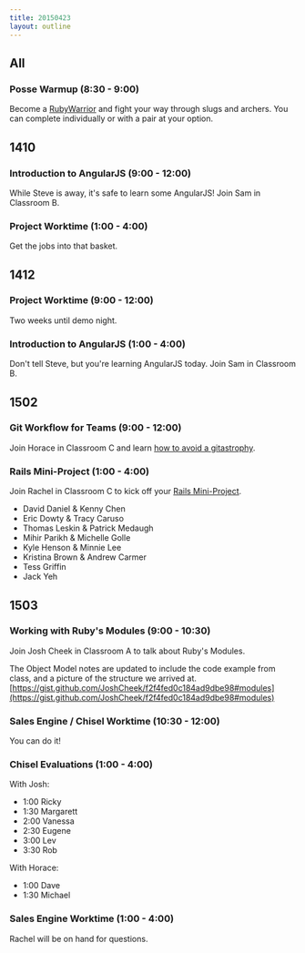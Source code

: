 ```yaml
---
title: 20150423
layout: outline
---
```


## All

### Posse Warmup (8:30 - 9:00)

Become a [RubyWarrior](https://www.bloc.io/ruby-warrior/) and fight your way through slugs and archers. You can complete individually or with a pair at your option.

## 1410

### Introduction to AngularJS (9:00 - 12:00)

While Steve is away, it's safe to learn some AngularJS! Join Sam in Classroom B.

### Project Worktime (1:00 - 4:00)

Get the jobs into that basket.

## 1412

### Project Worktime (9:00 - 12:00)

Two weeks until demo night.

### Introduction to AngularJS (1:00 - 4:00)

Don't tell Steve, but you're learning AngularJS today. Join Sam in Classroom B.

## 1502

### Git Workflow for Teams (9:00 - 12:00)

Join Horace in Classroom C and learn [how to avoid a gitastrophy](https://github.com/turingschool/lesson_plans/blob/master/ruby_02-web_applications_with_ruby/revisiting-git-workflows-module-2.markdown).

### Rails Mini-Project (1:00 - 4:00)

Join Rachel in Classroom C to kick off your [Rails Mini-Project](https://github.com/turingschool/challenges/blob/master/rails-mini-project.markdown).

* David Daniel & Kenny Chen
* Eric Dowty & Tracy Caruso
* Thomas Leskin & Patrick Medaugh
* Mihir Parikh & Michelle Golle
* Kyle Henson & Minnie Lee
* Kristina Brown & Andrew Carmer
* Tess Griffin
* Jack Yeh

## 1503

### Working with Ruby's Modules (9:00 - 10:30)

Join Josh Cheek in Classroom A to talk about Ruby's Modules.

The Object Model notes are updated to include the code example from class,
and a picture of the structure we arrived at.
[https://gist.github.com/JoshCheek/f2f4fed0c184ad9dbe98#modules](https://gist.github.com/JoshCheek/f2f4fed0c184ad9dbe98#modules)

### Sales Engine / Chisel Worktime (10:30 - 12:00)

You can do it!

### Chisel Evaluations (1:00 - 4:00)

With Josh:

* 1:00 Ricky
* 1:30 Margarett
* 2:00 Vanessa
* 2:30 Eugene
* 3:00 Lev
* 3:30 Rob

With Horace:

* 1:00 Dave
* 1:30 Michael

### Sales Engine Worktime (1:00 - 4:00)

Rachel will be on hand for questions.
